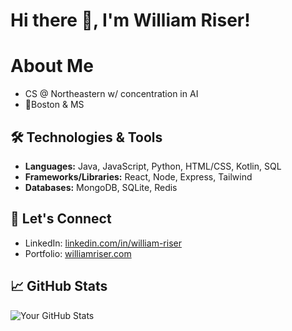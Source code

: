 # Hi there 👋, I'm William Riser!

# About Me
- CS @ Northeastern w/ concentration in AI
- 📍Boston & MS

## 🛠️ Technologies & Tools

- **Languages:** Java, JavaScript, Python, HTML/CSS, Kotlin, SQL
- **Frameworks/Libraries:** React, Node, Express, Tailwind
- **Databases:** MongoDB, SQLite, Redis

## 🤝 Let's Connect
- LinkedIn: [linkedin.com/in/william-riser](https://www.linkedin.com/in/william-riser/)
- Portfolio: [williamriser.com](https://williamriser.com/)

## 📈 GitHub Stats
<!--- ![a](https://github-profile-summary-cards.vercel.app/api/cards/profile-details?username=william-riser&theme=react) --->
![Your GitHub Stats](https://github-readme-stats-teal-gamma.vercel.app//api/top-langs/?username=william-riser&theme=react&hide_border=true&count_private=true&include_all_commits=true&langs_count=40&layout=compact&card_width=334&hide=HLSL,ShaderLab,C%23,Jupyter+Notebook,Objective-C%2B%2B,Ruby,Objective-C)



